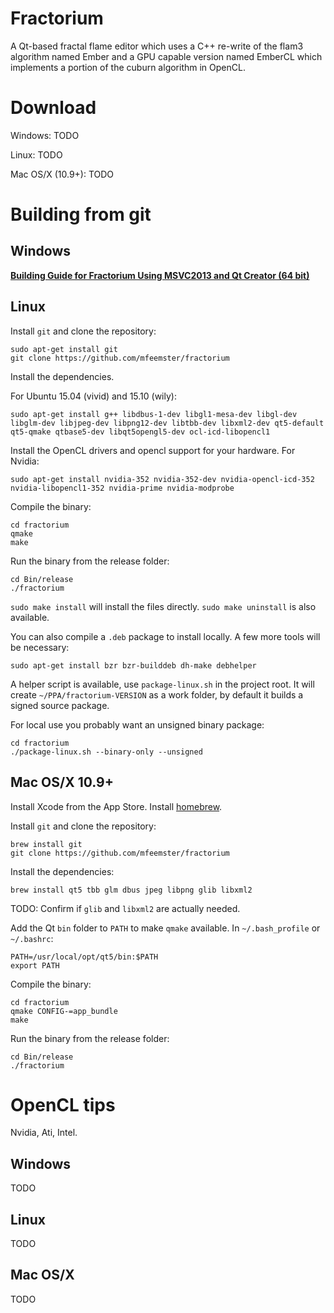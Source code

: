 Fractorium
==========

A Qt-based fractal flame editor which uses a C++ re-write of the flam3 algorithm
named Ember and a GPU capable version named EmberCL which implements a portion
of the cuburn algorithm in OpenCL.

# Download

Windows: TODO

Linux: TODO

Mac OS/X (10.9+): TODO

# Building from git

## Windows

[**Building Guide for Fractorium Using MSVC2013 and Qt Creator (64 bit)**](BuildGuideQtCreator.md)

## Linux

Install `git` and clone the repository:

```
sudo apt-get install git
git clone https://github.com/mfeemster/fractorium
```

Install the dependencies.

For Ubuntu 15.04 (vivid) and 15.10 (wily):

```
sudo apt-get install g++ libdbus-1-dev libgl1-mesa-dev libgl-dev libglm-dev libjpeg-dev libpng12-dev libtbb-dev libxml2-dev qt5-default qt5-qmake qtbase5-dev libqt5opengl5-dev ocl-icd-libopencl1
```

Install the OpenCL drivers and opencl support for your hardware. For Nvidia:

```
sudo apt-get install nvidia-352 nvidia-352-dev nvidia-opencl-icd-352 nvidia-libopencl1-352 nvidia-prime nvidia-modprobe
```

Compile the binary:

```
cd fractorium
qmake
make
```

Run the binary from the release folder:

```
cd Bin/release
./fractorium
```

`sudo make install` will install the files directly. `sudo make uninstall` is
also available.

You can also compile a `.deb` package to install locally. A few more tools will
be necessary:

```
sudo apt-get install bzr bzr-builddeb dh-make debhelper
```

A helper script is available, use `package-linux.sh` in the project root. It
will create `~/PPA/fractorium-VERSION` as a work folder, by default it builds a
signed source package.

For local use you probably want an unsigned binary package:

```
cd fractorium
./package-linux.sh --binary-only --unsigned
```

## Mac OS/X 10.9+

Install Xcode from the App Store. Install [homebrew](http://brew.sh/).

Install `git` and clone the repository:

```
brew install git
git clone https://github.com/mfeemster/fractorium
```

Install the dependencies:

```
brew install qt5 tbb glm dbus jpeg libpng glib libxml2
```

TODO: Confirm if `glib` and `libxml2` are actually needed.

Add the Qt `bin` folder to `PATH` to make `qmake` available. In
`~/.bash_profile` or `~/.bashrc`:

```
PATH=/usr/local/opt/qt5/bin:$PATH
export PATH
```

Compile the binary:

```
cd fractorium
qmake CONFIG-=app_bundle
make
```

Run the binary from the release folder:

```
cd Bin/release
./fractorium
```

# OpenCL tips

Nvidia, Ati, Intel.

## Windows

TODO

## Linux

TODO

## Mac OS/X

TODO

